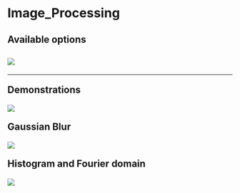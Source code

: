 # Image_Processing
<h2>Available options<h2>
  
<img src="https://user-images.githubusercontent.com/61319952/183141499-241fa8c1-71d4-4aac-b88b-98229f296c05.png">

<hr class="rounded">

<p>Demonstrations</p> 
<img src="https://user-images.githubusercontent.com/61319952/183141201-dd483a17-0cba-4741-bce6-86ee9bc806d8.png">

  <p>Gaussian Blur</p>
  <img src="https://user-images.githubusercontent.com/61319952/183141551-555b972d-d171-49a7-98db-42315ed77a92.png">

  <p>Histogram and Fourier domain</p>

  <img src="https://user-images.githubusercontent.com/61319952/183141599-a8ace60e-b36a-4d96-812e-8e2bac17289d.png">


